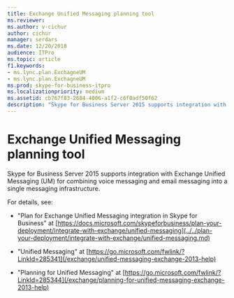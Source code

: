 ```yaml
---
title: Exchange Unified Messaging planning tool
ms.reviewer: 
ms.author: v-cichur
author: cichur
manager: serdars
ms.date: 12/20/2018
audience: ITPro
ms.topic: article
f1.keywords:
- ms.lync.plan.ExchagneUM
- ms.lync.plan.ExchagneUM
ms.prod: skype-for-business-itpro
ms.localizationpriority: medium
ms.assetid: cb767f83-2684-4006-a1f2-c6f0adf50f62
description: "Skype for Business Server 2015 supports integration with Exchange Unified Messaging for combining voice messaging and email messaging into a single infrastructure."
---
```


# Exchange Unified Messaging planning tool

Skype for Business Server 2015 supports integration with Exchange Unified Messaging (UM) for combining voice messaging and email messaging into a single messaging infrastructure.

For details, see:
  
- "Plan for Exchange Unified Messaging integration in Skype for Business" at [https://docs.microsoft.com/skypeforbusiness/plan-your-deployment/integrate-with-exchange/unified-messaging](../../plan-your-deployment/integrate-with-exchange/unified-messaging.md)
    
- "Unified Messaging" at [https://go.microsoft.com/fwlink/?LinkId=285341](/exchange/unified-messaging-exchange-2013-help)
    
- "Planning for Unified Messaging" at [https://go.microsoft.com/fwlink/?LinkId=285344](/exchange/planning-for-unified-messaging-exchange-2013-help)